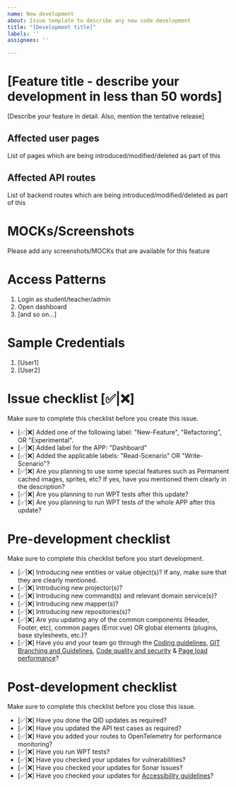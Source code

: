 ```yaml
---
name: New development
about: Issue template to describe any new code development
title: "[Development title]"
labels: ''
assignees: ''

---
```


# [Feature title - describe your development in less than 50 words]

[Describe your feature in detail. Also, mention the tentative release]

## Affected user pages

List of pages which are being introduced/modified/deleted as part of this

## Affected API routes

List of backend routes which are being introduced/modified/deleted as part of this

# MOCKs/Screenshots

Please add any screenshots/MOCKs that are available for this feature

# Access Patterns

1. Login as student/teacher/admin
2. Open dashboard
3. [and so on...]

# Sample Credentials

1. [User1]
2. [User2]

# Issue checklist [✅|❌]

Make sure to complete this checklist before you create this issue.

* [✅|❌] Added one of the following label: "New-Feature", "Refactoring", OR "Experimental".
* [✅|❌] Added label for the APP: "Dashboard"
* [✅|❌] Added the applicable labels: "Read-Scenario" OR "Write-Scenario"?
* [✅|❌] Are you planning to use some special features such as Permanent cached images, sprites, etc? If yes, have you mentioned them clearly in the description?
* [✅|❌] Are you planning to run WPT tests after this update?
* [✅|❌] Are you planning to run WPT tests of the whole APP after this update?

# Pre-development checklist

Make sure to complete this checklist before you start development.

* [✅|❌] Introducing new entities or value object(s)? If any, make sure that they are clearly mentioned.
* [✅|❌] Introducing new projector(s)?
* [✅|❌] Introducing new command(s) and relevant domain service(s)?
* [✅|❌] Introducing new mapper(s)?
* [✅|❌] Introducing new repositories(s)?
* [✅|❌] Are you updating any of the common components (Header, Footer, etc), common pages (Error.vue) OR global elements (plugins, base stylesheets, etc.)?
* [✅|❌] Have you and your team go through the [Coding guidelines](https://github.com/comprodls/c1-2024/wiki/2.-Coding-Guidelines), [GIT Branching and Guidelines](https://github.com/comprodls/c1-2024/wiki/4.-GIT-Branching-and-Guidelines), [Code quality and security](https://github.com/comprodls/c1-2024/wiki/3.-Code-Quality-and-Security) & [Page load performance](https://github.com/comprodls/c1-2024/wiki/5.-Page-load-Performance)?

# Post-development checklist

Make sure to complete this checklist before you close this issue.

* [✅|❌] Have you done the QID updates as required?
* [✅|❌] Have you updated the API test cases as required?
* [✅|❌] Have you added your routes to OpenTelemetry for performance monitoring?
* [✅|❌] Have you run WPT tests?
* [✅|❌] Have you checked your updates for vulnerabilities?
* [✅|❌] Have you checked your updates for Sonar Issues?
* [✅|❌] Have you checked your updates for [Accessibility guidelines](https://github.com/comprodls/c1-2024/wiki/Minimal-Accessibility-Checklist)?

